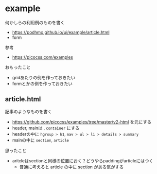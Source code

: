 # example

何かしらの利用例のものを書く

- <https://podhmo.github.io/ui/example/article.html>
- form

参考

- https://picocss.com/examples

おもったこと

- gridあたりの例を作っておきたい
- formとかの例を作っておきたい

## article.html

記事のようなものを書く

- https://github.com/picocss/examples/tree/master/v2-html を元にする
- header, mainは `.container` にする
- headerの中に `hgroup > h1`, `nav > ul > li > details > summary`
- mainの中に `section`, `article` 

思ったこと

- aritcleはsectionと同様の位置におく？どうやらpaddingがarticleにはつく
    - 普通に考えると article の中に section がある気がする
